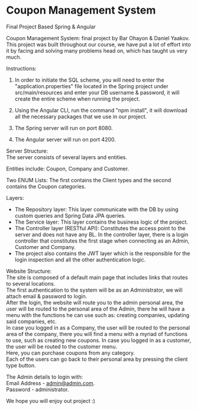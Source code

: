 # Coupon Management System
 Final Project Based Spring & Angular

Coupon Management System: final project by Bar Ohayon & Daniel Yaakov.  
This project was built throughout our course, we have put a lot of effort into it by facing and solving many problems head on, which has taught us very much.  

Instructions:   

1. In order to initiate the SQL scheme, you will need to enter the "application.properties" file located in the Spring project under src/main/resources and enter your DB username & password, it will create the entire scheme when running the project.

2. Using the Angular CLI, run the command "npm install", it will download all the necessary packages that we use in our project. 

3. The Spring server will run on port 8080.
4. The Angular server will run on port 4200.

Server Structure:  
The server consists of several layers and entities.

Entities include: Coupon, Company and Customer.

Two ENUM Lists: The first contains the Client types and the second contains the Coupon categories.

Layers:  
* The Repository layer: This layer communicate with the DB by using custom queries and Spring Data JPA queries.  
* The Service layer: This layer contains the business logic of the project.  
* The Controller layer (RESTful API): Constitutes the access point to the server and does not have any BL. In the controller layer, there is a login controller that constitutes the first stage when connecting as an Admin, Customer and Company.  
* The project also contains the JWT layer which is the responsible for the login inspection and all the other authentication logic.  

Website Structure:  
The site is composed of a default main page that includes links that routes to several locations.  
The first authentication to the system will be as an Administrator, we will attach email & password to login.  
After the login, the website will route you to the admin personal area, the user will be routed to the personal area of the Admin, there he will have a menu with the functions he can use such as: creating companies, updating said companies, etc.  
In case you logged in as a Company, the user will be routed to the personal area of the company, there you will find a menu with a myriad of functions to use, such as creating new coupons. 
In case you logged in as a customer, the user will be routed to the customer menu.  
Here, you can purchase coupons from any category.  
Each of the users can go back to their personal area by pressing the client type button.  

The Admin details to login with:  
Email Address - admin@admin.com.  
Password - administrator.  

We hope you will enjoy out project :)
